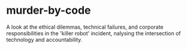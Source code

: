 # murder-by-code
A look at the ethical dilemmas, technical failures, and corporate responsibilities in the 'killer robot' incident, nalysing the intersection of technology and accountability.